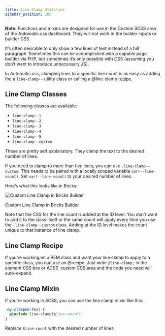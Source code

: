 ```yaml
---
title: Line Clamp Utilities
sidebar_position: 100
---
```


**Note:** Functions and mixins are designed for use in the Custom SCSS area of the Automatic.css dashboard. They will not work in the builder inputs or builder CSS.

It’s often desirable to only show a few lines of text instead of a full paragraph. Sometimes this can be accomplished with a capable page builder via PHP, but sometimes it’s only possible with CSS (assuming you don’t want to introduce unnecessary JS).

In Automatic.css, clamping lines to a specific line count is as easy as adding the a `line-clamp--` utility class or calling a @line-clamp [recipe](https://automaticcss.com/docs/recipes/).

## Line Clamp Classes

The following classes are available:

- `line-clamp--1`
- `line-clamp--2`
- `line-clamp--3`
- `line-clamp--4`
- `line-clamp--5`
- `line-clamp--custom`

These are pretty self explanatory. They clamp the text to the desired number of lines.

If you need to clamp to more than five lines, you can use `.line-clamp--custom`. This needs to be paired with a locally scoped variable `var(--line-count)`. Set `var(--line-count)` to your desired number of lines.

Here’s what this looks like in Bricks:

![Custom Line Clamp in Bricks Builder](https://automaticcss.com/wp-content/uploads/custom-line-clamp-bricks-1024x733.jpg)

Custom Line Clamp in Bricks Builder

Note that the CSS for the line count is added at the ID level. You don’t want to add it to the class itself or the same count will apply every time you use the `.line-clamp--custom` class. Adding at the ID level makes the count unique to that instance of line clamp.

## Line Clamp Recipe

If you’re working on a BEM class and want your line clamp to apply to a specific class, you can use an @recipe. Just write `@line-clamp;` in the element CSS box or ACSS’ custom CSS area and the code you need will auto-expand.

## Line Clamp Mixin

If you’re working in SCSS, you can use the line clamp mixin like this:

```CSS
.my-clamped-text {
  @include line-clamp($line-count);
}
```

Replace `$line-count` with the desired number of lines.
